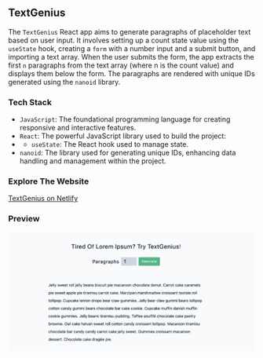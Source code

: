 ## TextGenius

The `TextGenius` React app aims to generate paragraphs of placeholder text based on user input. It involves setting up a count state value using the `useState` hook, creating a `form` with a number input and a submit button, and importing a text array. When the user submits the form, the app extracts the first `n` paragraphs from the text array (where n is the count value) and displays them below the form. The paragraphs are rendered with unique IDs generated using the `nanoid` library.

### Tech Stack
- `JavaScript`: The foundational programming language for creating responsive and interactive features.
- `React`: The powerful JavaScript library used to build the project: 
- - `useState`: The React hook used to manage state.
- `nanoid`: The library used for generating unique IDs, enhancing data handling and management within the project.
### Explore The Website
[TextGenius on Netlify](https://text-genius.netlify.app/)

### Preview

<img src="./public/text-genius.png" alt="TextGenius React App"/>
